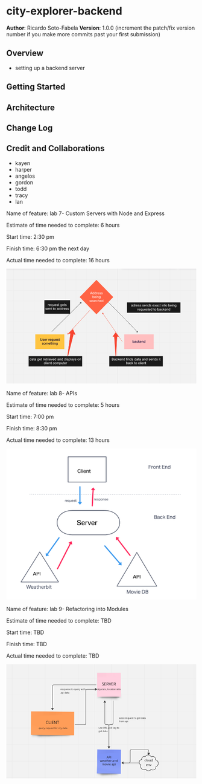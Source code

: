 # city-explorer-backend

**Author**: Ricardo Soto-Fabela
**Version**: 1.0.0 (increment the patch/fix version number if you make more commits past your first submission)

## Overview
* setting up a backend server
<!-- Provide a high level overview of what this application is and why you are building it, beyond the fact that it's an assignment for this class. (i.e. What's your problem domain?) -->

## Getting Started
<!-- What are the steps that a user must take in order to build this app on their own machine and get it running? -->

## Architecture
<!-- Provide a detailed description of the application design. What technologies (languages, libraries, etc) you're using, and any other relevant design information. -->

## Change Log
<!-- Use this area to document the iterative changes made to your application as each feature is successfully implemented. Use time stamps. Here's an example:

01-01-2001 4:59pm - Application now has a fully-functional express server, with a GET route for the location resource. -->

## Credit and Collaborations

* kayen
* harper
* angelos
* gordon
* todd
* tracy
* Ian




Name of feature: lab 7- Custom Servers with Node and Express

Estimate of time needed to complete: 6 hours

Start time: 2:30 pm

Finish time: 6:30 pm the next day

Actual time needed to complete: 16 hours

![alt text](wrrclab7.png)


Name of feature: lab 8- APIs

Estimate of time needed to complete: 5 hours

Start time: 7:00 pm

Finish time: 8:30 pm

Actual time needed to complete: 13 hours

![alt text](wrrclab8.png)

Name of feature: lab 9- Refactoring into Modules

Estimate of time needed to complete: TBD

Start time: TBD

Finish time: TBD

Actual time needed to complete: TBD

![alt text](wrrclab9.png)
